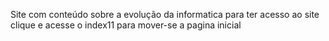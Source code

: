 Site com conteúdo sobre a evolução da informatica para ter acesso ao site clique e acesse o index11 para mover-se a pagina inicial
